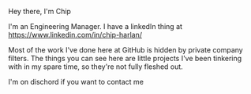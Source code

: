Hey there, I'm Chip

I'm an Engineering Manager. I have a linkedIn thing at https://www.linkedin.com/in/chip-harlan/

Most of the work I've done here at GitHub is hidden by private company filters. The things you can see here are little projects I've been tinkering with in my spare time, so they're not fully fleshed out.

I'm on dischord if you want to contact me

<!---
chippenzie/chippenzie is a ✨ special ✨ repository because its `README.md` (this file) appears on your GitHub profile.
You can click the Preview link to take a look at your changes.
--->
